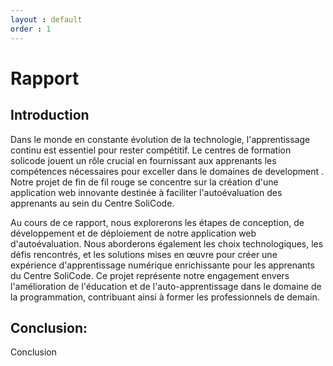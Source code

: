 ```yaml
---
layout : default
order : 1
---
```


# Rapport
## Introduction

Dans le monde en constante évolution de la technologie, l'apprentissage continu est essentiel pour rester compétitif. Le centres de formation solicode jouent un rôle crucial en fournissant aux apprenants les compétences nécessaires pour exceller dans le  domaines de development . Notre projet de fin de fil rouge  se concentre sur la création d'une application web innovante destinée à faciliter l'autoévaluation des apprenants au sein du Centre SoliCode.

Au cours de ce rapport, nous explorerons les étapes de conception, de développement et de déploiement de notre application web d'autoévaluation. Nous aborderons également les choix technologiques, les défis rencontrés, et les solutions mises en œuvre pour créer une expérience d'apprentissage numérique enrichissante pour les apprenants du Centre SoliCode. Ce projet représente notre engagement envers l'amélioration de l'éducation et de l'auto-apprentissage dans le domaine de la programmation, contribuant ainsi à former les professionnels de demain.

## Conclusion:
Conclusion